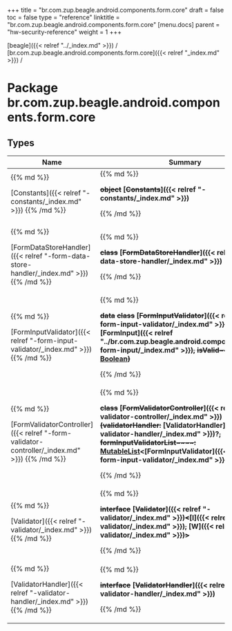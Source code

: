 +++
title = "br.com.zup.beagle.android.components.form.core"
draft = false
toc = false
type = "reference"
linktitle = "br.com.zup.beagle.android.components.form.core"
[menu.docs]
  parent = "hw-security-reference"
  weight = 1
+++

[beagle]({{< relref "../_index.md" >}}) / [br.com.zup.beagle.android.components.form.core]({{< relref "_index.md" >}}) / 



# Package br.com.zup.beagle.android.components.form.core  


## Types  
<table>
  
<thead>
<tr>
<th>
Name  
</th>
<th>
Summary  
</th>
  
</tr>
</thead>
<tbody>
<tr>
<td>
{{% md %}}

[Constants]({{< relref "-constants/_index.md" >}})
{{% /md %}}
</td>
<td>
{{% md %}}

  
<b>~~object~~ [~~Constants~~]({{< relref "-constants/_index.md" >}})</b>  



{{% /md %}}
</td>
</tr>

<tr>
<td>
{{% md %}}

[FormDataStoreHandler]({{< relref "-form-data-store-handler/_index.md" >}})
{{% /md %}}
</td>
<td>
{{% md %}}

  
<b>~~class~~ [~~FormDataStoreHandler~~]({{< relref "-form-data-store-handler/_index.md" >}})</b>  



{{% /md %}}
</td>
</tr>

<tr>
<td>
{{% md %}}

[FormInputValidator]({{< relref "-form-input-validator/_index.md" >}})
{{% /md %}}
</td>
<td>
{{% md %}}

  
<b>~~data~~ ~~class~~ [~~FormInputValidator~~]({{< relref "-form-input-validator/_index.md" >}})~~(~~~~**formInput**~~~~:~~ [FormInput]({{< relref "../br.com.zup.beagle.android.components.form/-form-input/_index.md" >}})~~,~~ ~~**isValid**~~~~:~~ [Boolean](https://kotlinlang.org/api/latest/jvm/stdlib/kotlin/-boolean/index.html)~~)~~</b>  



{{% /md %}}
</td>
</tr>

<tr>
<td>
{{% md %}}

[FormValidatorController]({{< relref "-form-validator-controller/_index.md" >}})
{{% /md %}}
</td>
<td>
{{% md %}}

  
<b>~~class~~ [~~FormValidatorController~~]({{< relref "-form-validator-controller/_index.md" >}})~~(~~~~**validatorHandler**~~~~:~~ [ValidatorHandler]({{< relref "-validator-handler/_index.md" >}})?~~,~~ ~~**formInputValidatorList**~~~~:~~ [MutableList](https://kotlinlang.org/api/latest/jvm/stdlib/kotlin.collections/-mutable-list/index.html)<[FormInputValidator]({{< relref "-form-input-validator/_index.md" >}})>~~)~~</b>  



{{% /md %}}
</td>
</tr>

<tr>
<td>
{{% md %}}

[Validator]({{< relref "-validator/_index.md" >}})
{{% /md %}}
</td>
<td>
{{% md %}}

  
<b>~~interface~~ [~~Validator~~]({{< relref "-validator/_index.md" >}})~~<~~[I]({{< relref "-validator/_index.md" >}})~~,~~ [W]({{< relref "-validator/_index.md" >}})~~>~~</b>  



{{% /md %}}
</td>
</tr>

<tr>
<td>
{{% md %}}

[ValidatorHandler]({{< relref "-validator-handler/_index.md" >}})
{{% /md %}}
</td>
<td>
{{% md %}}

  
<b>~~interface~~ [~~ValidatorHandler~~]({{< relref "-validator-handler/_index.md" >}})</b>  



{{% /md %}}
</td>
</tr>

</tbody>
</table>

